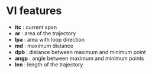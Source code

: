 # VI features

- **itc** : current span
- **ar** : area of the trajectory
- **lpa** : area with loop direction
- **md** : maximum distance
- **dpb** : distance between maximum and minimum point
- **angp** : angle between maximum and minimum points
- **len** : length of the trajectory
